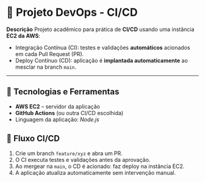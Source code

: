 
# 🚀 Projeto DevOps - CI/CD

**Descrição**
Projeto acadêmico para prática de **CI/CD** usando uma instância **EC2 da AWS**:

* Integração Contínua (CI): testes e validações **automáticos** acionados em cada Pull Request (PR).
* Deploy Contínuo (CD): aplicação é **implantada automaticamente** ao mesclar na branch `main`.

---

## 🔧 Tecnologias e Ferramentas

* **AWS EC2** – servidor da aplicação
* **GitHub Actions** (ou outra CI/CD escolhida)
* Linguagem da aplicação: *Node.js*


## 🔁 Fluxo CI/CD

1. Crie um branch `feature/xyz` e abra um PR.
2. O CI executa testes e validações antes da aprovação.
3. Ao mergear na `main`, o CD é acionado: faz deploy na instância EC2.
4. A aplicação atualiza automaticamente sem intervenção manual.
